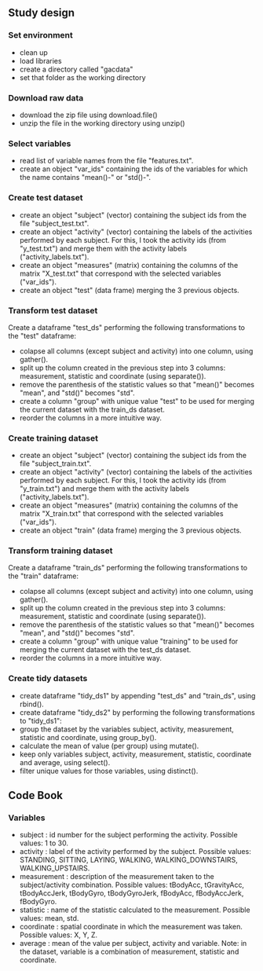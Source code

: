 ## Study design

### Set environment
* clean up
* load libraries
* create a directory called "gacdata"
* set that folder as the working directory

### Download raw data
* download the zip file using download.file()
* unzip the file in the working directory using unzip()

### Select variables
* read list of variable names from the file "features.txt".
* create an object "var_ids" containing the ids of the variables for which the name contains "mean()-" or "std()-".

### Create test dataset
* create an object "subject" (vector) containing the subject ids from the file "subject_test.txt".
* create an object "activity" (vector) containing the labels of the activities performed by each subject. For this, I took the activity ids (from "y_test.txt") and merge them with the activity labels ("activity_labels.txt").
* create an object "measures" (matrix) containing the columns of the matrix "X_test.txt" that correspond with the selected variables ("var_ids").
* create an object "test" (data frame) merging the 3 previous objects.

### Transform test dataset
Create a dataframe "test_ds" performing the following transformations to the "test" dataframe:
* colapse all columns (except subject and activity) into one column, using gather().
* split up the column created in the previous step into 3 columns: measurement, statistic and coordinate (using separate()).
* remove the parenthesis of the statistic values so that "mean()" becomes "mean", and "std()" becomes "std".
* create a column "group" with unique value "test" to be used for merging the current dataset with the train_ds dataset.
* reorder the columns in a more intuitive way.

### Create training dataset
* create an object "subject" (vector) containing the subject ids from the file "subject_train.txt".
* create an object "activity" (vector) containing the labels of the activities performed by each subject. For this, I took the activity ids (from "y_train.txt") and merge them with the activity labels ("activity_labels.txt").
* create an object "measures" (matrix) containing the columns of the matrix "X_train.txt" that correspond with the selected variables ("var_ids").
* create an object "train" (data frame) merging the 3 previous objects.

### Transform training dataset
Create a dataframe "train_ds" performing the following transformations to the "train" dataframe:
* colapse all columns (except subject and activity) into one column, using gather().
* split up the column created in the previous step into 3 columns: measurement, statistic and coordinate (using separate()).
* remove the parenthesis of the statistic values so that "mean()" becomes "mean", and "std()" becomes "std".
* create a column "group" with unique value "training" to be used for merging the current dataset with the test_ds dataset.
* reorder the columns in a more intuitive way.

### Create tidy datasets
* create dataframe "tidy_ds1" by appending "test_ds" and "train_ds", using rbind().
* create dataframe "tidy_ds2" by performing the following transformations to "tidy_ds1":
* group the dataset by the variables subject, activity, measurement, statistic and coordinate, using group_by().
* calculate the mean of value (per group) using mutate().
* keep only variables subject, activity, measurement, statistic, coordinate and average, using select().
* filter unique values for those variables, using distinct().


## Code Book
### Variables
* subject : id number for the subject performing the activity. Possible values: 1 to 30.
* activity : label of the activity performed by the subject. Possible values: STANDING, SITTING, LAYING, WALKING, WALKING_DOWNSTAIRS, WALKING_UPSTAIRS.
* measurement : description of the measurement taken to the subject/activity combination. Possible values: tBodyAcc, tGravityAcc, tBodyAccJerk, tBodyGyro, tBodyGyroJerk, fBodyAcc, fBodyAccJerk, fBodyGyro.
* statistic : name of the statistic calculated to the measurement. Possible values: mean, std.
* coordinate : spatial coordinate in which the measurement was taken. Possible values: X, Y, Z.
* average : mean of the value per subject, activity and variable. Note: in the dataset, variable is a combination of measurement, statistic and coordinate.



